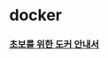 # docker
### [초보를 위한 도커 안내서](https://github.com/ssj9398/docker/tree/main/%EC%B4%88%EB%B3%B4%EB%A5%BC-%EC%9C%84%ED%95%9C-%EB%8F%84%EC%BB%A4-%EC%95%88%EB%82%B4%EC%84%9C)